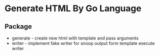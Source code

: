# Generate HTML By Go Language

## Package
- generate - create new html with template and pass arguments
- writer - implement fake writer for snoop output form template execute writer
